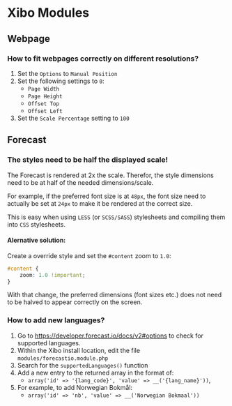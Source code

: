 ﻿# Xibo Modules #


## Webpage ##

### How to fit webpages correctly on different resolutions? ###

1. Set the `Options` to `Manual Position`
2. Set the following settings to `0`:
    * `Page Width`
    * `Page Height`
    * `Offset Top`
    * `Offset Left`
3. Set the `Scale Percentage` setting to `100`

## Forecast ##

### The styles need to be half the displayed scale! ###

The Forecast is rendered at 2x the scale. Therefor, the style dimensions need 
to be at half of the needed dimensions/scale.

For example, if the preferred font size is at `48px`, the font size need to 
actually be set at `24px` to make it be rendered at the correct size.

This is easy when using `LESS` (or `SCSS/SASS`) stylesheets and 
compiling them into `CSS` stylesheets.

#### Alernative solution: ###

Create a override style and set the `#content` zoom to `1.0`:

```css
#content {
    zoom: 1.0 !important;
}
```

With that change, the preferred dimensions (font sizes etc.) does not need to 
be halved to appear correctly on the screen.

### How to add new languages? ###

1. Go to <https://developer.forecast.io/docs/v2#options> to check for supported
   languages.
2. Within the Xibo install location, edit the file `modules/forecastio.module.php`
3. Search for the `supportedLanguages()` function
4. Add a new entry to the returned array in the format of:
    * `array('id' => '{lang_code}', 'value' => __('{lang_name}'))`,
5. For example, to add Norwegian Bokmål:
    * `array('id' => 'nb', 'value' => __('Norwegian Bokmaal'))`
